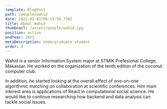 ```yaml
---
template: BlogPost
path: /people/wahid
date: 2022-02-01T06:15:50.738Z
title: Abdul Wahid
thumbnail: /assets/people/wahid.jpg
position: active
endYear: 2021
metaDescription: Undergraduate student
order: 8
---
```


Wahid is a senior Information System major at STMIK Prefesional College, Makassar. He worked on the organization of the tenth edition of the coconut computer club.

In addition, he started looking at the overall effect of one-on-one algorithmic matching on collaboration at scientific conferences.
Him main interest area is applications of React in computational social science. He would like to continue researching how backend and data analysis can tackle social issues.
